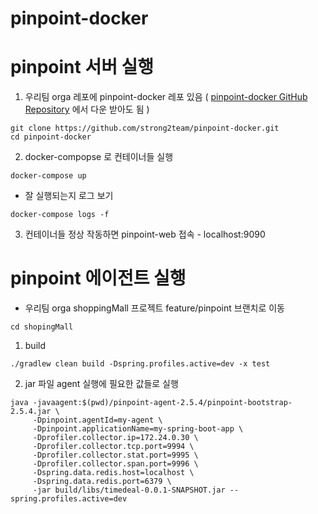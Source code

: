 # pinpoint-docker

# pinpoint 서버 실행

1. 우리팀 orga 레포에 pinpoint-docker 레포 있음 
   ( [pinpoint-docker GitHub Repository](https://github.com/pinpoint-apm/pinpoint-docker) 에서 다운 받아도 됨 )
```
git clone https://github.com/strong2team/pinpoint-docker.git
cd pinpoint-docker
```

2. docker-compopse 로 컨테이너들 실행
```
docker-compose up 
```
- 잘 실행되는지 로그 보기
```
docker-compose logs -f
```

3. 컨테이너들 정상 작동하면 pinpoint-web 접속 - localhost:9090

# pinpoint 에이전트 실행
- 우리팀 orga shoppingMall 프로젝트
feature/pinpoint 브랜치로 이동

```
cd shopingMall
```

1. build 
```
./gradlew clean build -Dspring.profiles.active=dev -x test
```
2. jar 파일 agent 실행에 필요한 값들로 실행

```
java -javaagent:$(pwd)/pinpoint-agent-2.5.4/pinpoint-bootstrap-2.5.4.jar \
     -Dpinpoint.agentId=my-agent \
     -Dpinpoint.applicationName=my-spring-boot-app \
     -Dprofiler.collector.ip=172.24.0.30 \
     -Dprofiler.collector.tcp.port=9994 \
     -Dprofiler.collector.stat.port=9995 \
     -Dprofiler.collector.span.port=9996 \
     -Dspring.data.redis.host=localhost \
     -Dspring.data.redis.port=6379 \
     -jar build/libs/timedeal-0.0.1-SNAPSHOT.jar --spring.profiles.active=dev

```